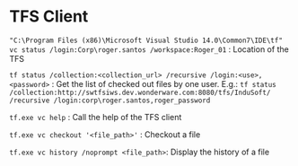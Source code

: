 # TFS Client

`"C:\Program Files (x86)\Microsoft Visual Studio 14.0\Common7\IDE\tf"
vc status /login:Corp\roger.santos /workspace:Roger_01` : Location of the TFS

`tf status /collection:<collection_url> /recursive /login:<use>,<password>` : Get the list of checked out files by one user. E.g.: `tf status /collection:http://swtfsiws.dev.wonderware.com:8080/tfs/InduSoft/ /recursive /login:corp\roger.santos,roger_password`

`tf.exe vc help` : Call the help of the TFS client

`tf.exe vc checkout '<file_path>'` : Checkout a file

`tf.exe vc history /noprompt <file_path>`: Display the history of a file


